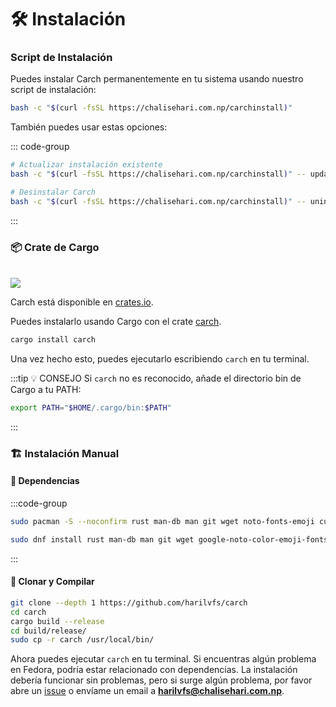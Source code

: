 # 🛠️ Instalación

### Script de Instalación

Puedes instalar Carch permanentemente en tu sistema usando nuestro script de instalación:

```sh
bash -c "$(curl -fsSL https://chalisehari.com.np/carchinstall)"
```

También puedes usar estas opciones:

::: code-group

```sh [Actualizar]
# Actualizar instalación existente
bash -c "$(curl -fsSL https://chalisehari.com.np/carchinstall)" -- update
```

```sh [Desinstalar]
# Desinstalar Carch
bash -c "$(curl -fsSL https://chalisehari.com.np/carchinstall)" -- uninstall
```
:::

### 📦 Crate de Cargo

<br>

<img src="https://img.shields.io/crates/v/carch?style=for-the-badge&logo=rust&color=f5a97f&logoColor=fe640b&labelColor=171b22" >

Carch está disponible en [crates.io](https://crates.io/).

Puedes instalarlo usando Cargo con el crate [carch](https://crates.io/crates/carch).

```sh
cargo install carch
```

Una vez hecho esto, puedes ejecutarlo escribiendo `carch` en tu terminal.

:::tip :bulb: CONSEJO
Si `carch` no es reconocido, añade el directorio bin de Cargo a tu PATH:

```sh
export PATH="$HOME/.cargo/bin:$PATH"
```

:::

### 🏗️ Instalación Manual

#### 📜 Dependencias

:::code-group

```sh [<i class="devicon-archlinux-plain"></i> Arch]
sudo pacman -S --noconfirm rust man-db man git wget noto-fonts-emoji curl bash-completion ttf-nerd-fonts-symbols ttf-jetbrains-mono-nerd cargo fzf glibc gcc
```

```sh [<i class="devicon-fedora-plain"></i> Fedora]
sudo dnf install rust man-db man git wget google-noto-color-emoji-fonts google-noto-emoji-fonts jetbrains-mono-fonts-all bash-completion-devel curl cargo fzf glibc gcc -y
```
:::

#### 🔧 Clonar y Compilar

```sh
git clone --depth 1 https://github.com/harilvfs/carch
cd carch
cargo build --release
cd build/release/
sudo cp -r carch /usr/local/bin/
```

Ahora puedes ejecutar `carch` en tu terminal. Si encuentras algún problema en Fedora, podría estar relacionado con dependencias. La instalación debería funcionar sin problemas, pero si surge algún problema, por favor abre un [issue](https://github.com/harilvfs/carch/issues) o envíame un email a **harilvfs@chalisehari.com.np**.
